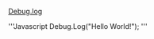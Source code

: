 [Debug.log](https://docs.unity3d.com/ScriptReference/Debug.Log.html)

'''Javascript
Debug.Log("Hello World!");
'''